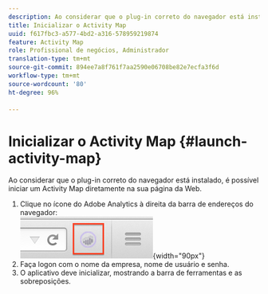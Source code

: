 ```yaml
---
description: Ao considerar que o plug-in correto do navegador está instalado, é possível iniciar um Activity Map diretamente na sua página da Web.
title: Inicializar o Activity Map
uuid: f617fbc3-a577-4bd2-a316-578959219874
feature: Activity Map
role: Profissional de negócios, Administrador
translation-type: tm+mt
source-git-commit: 894ee7a8f761f7aa2590e06708be82e7ecfa3f6d
workflow-type: tm+mt
source-wordcount: '80'
ht-degree: 96%

---
```



# Inicializar o Activity Map {#launch-activity-map}

Ao considerar que o plug-in correto do navegador está instalado, é possível iniciar um Activity Map diretamente na sua página da Web.

1. Clique no ícone do Adobe Analytics à direita da barra de endereços do navegador:\
   ![](assets/an_icon.png){width=&quot;90px&quot;}
1. Faça logon com o nome da empresa, nome de usuário e senha.
1. O aplicativo deve inicializar, mostrando a barra de ferramentas e as sobreposições.

